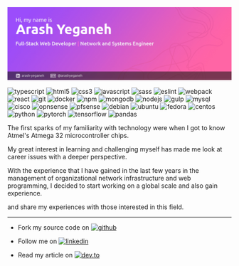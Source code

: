![arash-yeganeh](img/header.jpg)

<p>
  <img alt="typescript" src="https://img.shields.io/badge/-TypeScript-007ACC?style=flat-square&logo=typescript&logoColor=white"/>
<img alt="html5" src="https://img.shields.io/badge/-HTML5-E34F26?style=flat-square&logo=html5&logoColor=white"/>
<img alt="css3" src="https://img.shields.io/badge/-CSS3-F59E0B?style=flat-square&logo=css3&logoColor=white"/>
<img alt="javascript" src="https://img.shields.io/badge/-JavaScript-4CC61E?style=flat-square&logo=javascript&logoColor=white"/>
<img alt="sass" src="https://img.shields.io/badge/-Sass-C55F92?style=flat-square&logo=SASS&logoColor=white"/>
<img alt="eslint" src="https://img.shields.io/badge/-ESlint-4930BD?style=flat-square&logo=eslint&logoColor=white"/>
<img alt="webpack" src="https://img.shields.io/badge/-Webpack-8DD6F9?style=flat-square&logo=webpack&logoColor=white"/>
<img alt="react" src="https://img.shields.io/badge/-React-45b8d8?style=flat-square&logo=react&logoColor=white"/>
<img alt="git" src="https://img.shields.io/badge/-Git-F05032?style=flat-square&logo=git&logoColor=white"/>
<img alt="docker" src="https://img.shields.io/badge/-Docker-46a2f1?style=flat-square&logo=docker&logoColor=white"/>
<img alt="npm" src="https://img.shields.io/badge/-NPM-CB3837?style=flat-square&logo=npm&logoColor=white"/>
<img alt="mongodb" src="https://img.shields.io/badge/-MongoDB-13aa52?style=flat-square&logo=mongodb&logoColor=white"/>
<img alt="nodejs" src="https://img.shields.io/badge/-Nodejs-43853d?style=flat-square&logo=Node.js&logoColor=white"/>
<img alt="gulp" src="https://img.shields.io/badge/-Gulp-E0453D?style=flat-square&logo=gulp&logoColor=white"/>
<img alt="mysql" src="https://img.shields.io/badge/-MySQL-0fa1db?style=flat-square&logo=mysql&logoColor=white"/>
<img alt="cisco" src="https://img.shields.io/badge/-CISCO-2a9fc9?style=flat-square&logo=cisco&logoColor=white"/>
<img alt="opnsense" src="https://img.shields.io/badge/-OPNSense-E9892A?style=flat-square&logo=opnsense&logoColor=white"/>
<img alt="pfsense" src="https://img.shields.io/badge/-PFSense-F7F7F7?style=flat-square&logo=pfsense&logoColor=black"/>
<img alt="debian" src="https://img.shields.io/badge/-Debian-A3002F?style=flat-square&logo=debian&logoColor=white"/>
<img alt="ubuntu" src="https://img.shields.io/badge/-Ubuntu-DD4814?style=flat-square&logo=ubuntu&logoColor=white"/>
<img alt="fedora" src="https://img.shields.io/badge/-Fedora-35679E?style=flat-square&logo=fedora&logoColor=white"/>
<img alt="centos" src="https://img.shields.io/badge/-CentOs-8E2175?style=flat-square&logo=centos&logoColor=white"/>
<img alt="python" src="https://img.shields.io/badge/-Python-F6CC34?style=flat-square&logo=python&logoColor=blue"/>
<img alt="pytorch" src="https://img.shields.io/badge/-PyTorch-F7F7F7?style=flat-square&logo=pytorch&logoColor=E74A2B"/>
<img alt="tensorflow" src="https://img.shields.io/badge/-TensorFlow-F7F7F7?style=flat-square&logo=tensorflow&logoColor=F78100"/>
<img alt="pandas" src="https://img.shields.io/badge/-Pandas-F7F7F7?style=flat-square&logo=pandas&logoColor=E00484"/>
</p>

The first sparks of my familiarity with technology were when I got to know Atmel's Atmega 32 microcontroller chips. 

My great interest in learning and challenging myself has made me look at career issues with a deeper perspective.

 With the experience that I have gained in the last few years in the management of organizational network infrastructure and web programming, I decided to start working on a global scale and also  gain experience.

and share my experiences with those interested in this field.



---

<ul>
	<li>
		<p>
			Fork my source code on 
			<a href="https://github.com/arashyeganeh?tab=repositories">
				<img alt="github" src="https://img.shields.io/badge/-GitHub-ea09c1?style=flat-square&logo=github&logoColor=white"/>
			</a>
		</p>
	</li>
	<li>
		<p>
			Follow me on
			<a href="https://www.linkedin.com/in/arash-yeganeh/">
				<img alt="linkedin" src="https://img.shields.io/badge/-Linkedin-0077B5?style=flat-square&logo=linkedin&logoColor=white"/>
			</a>
		</p>
	</li>
	<li>
		<p>
			Read my article on
			<a href="https://dev.to/arashyeganeh">
				<img alt="dev.to" src="https://img.shields.io/badge/-Dev.to-000?style=flat-square&logo=dev.to&logoColor=white"/>
			</a>
		</p>
	</li>
</ul>

